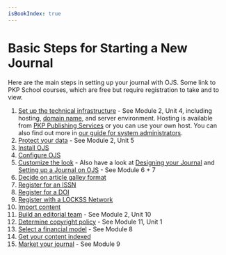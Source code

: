```yaml
---
isBookIndex: true
---
```

# Basic Steps for Starting a New Journal

Here are the main steps in setting up your journal with OJS.  Some link to PKP School courses, which are free but require registration to take and to view.

1. [Set up the technical infrastructure](https://pkpschool.sfu.ca/courses/becoming-an-editor) - See Module 2, Unit 4, including hosting, [domain name](https://www.wikihow.com/Pick-a-Good-Domain-Name-for-Your-Website), and server environment. Hosting is available from [PKP Publishing Services](https://pkpservices.sfu.ca/content/journal-hosting) or you can use your own host. You can also find out more in [our guide for system administrators](/admin-guide).
2. [Protect your data](https://pkpschool.sfu.ca/courses/becoming-an-editor) - See Module 2, Unit 5
3. [Install OJS](http://docs.pkp.sfu.ca/learning-ojs/en/installing-upgrading#installation)
4. [Configure OJS](http://docs.pkp.sfu.ca/learning-ojs/en/journal-setup)
5. [Customize the look](http://docs.pkp.sfu.ca/learning-ojs/en/journal-setup#website-settings) - Also have a look at [Designing your Journal](https://docs.pkp.sfu.ca/designing-your-journal/en/) and [Setting up a Journal on OJS](https://pkpschool.sfu.ca/courses/setting-up-a-journal-in-ojs-3/) - See Module 6 + 7
6. [Decide on article galley format](https://docs.pkp.sfu.ca/learning-ojs/en/production-publication#galley-file-formats) <!-- needs further clarification -->
7. [Register for an ISSN](http://www.issn.org/understanding-the-issn/what-is-an-issn/)
8. [Register for a DOI](https://docs.pkp.sfu.ca/doi-plugin/en/doi-registration)
9. [Register with a LOCKSS Network](https://pkp.sfu.ca/pkp-pn/) <!-- Refer to PKP PN? -->
10. [Import content](http://docs.pkp.sfu.ca/admin-guide/en/data-import-and-export)
11. [Build an editorial team](http://pkpschool.sfu.ca/courses/becoming-an-editor/) - See Module 2, Unit 10
12. [Determine copyright policy](http://pkpschool.sfu.ca/courses/becoming-an-editor/) - See Module 11, Unit 1
13. [Select a financial model](http://pkpschool.sfu.ca/courses/becoming-an-editor/) - See Module 8
14. [Get your content indexed](https://docs.pkp.sfu.ca/getting-found-staying-found/en/)
15. [Market your journal](http://pkpschool.sfu.ca/courses/becoming-an-editor/) - See Module 9
